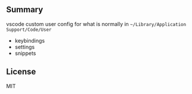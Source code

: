 ## Summary

vscode custom user config for what is normally in `~/Library/Application Support/Code/User`

- keybindings
- settings
- snippets

## License

MIT
